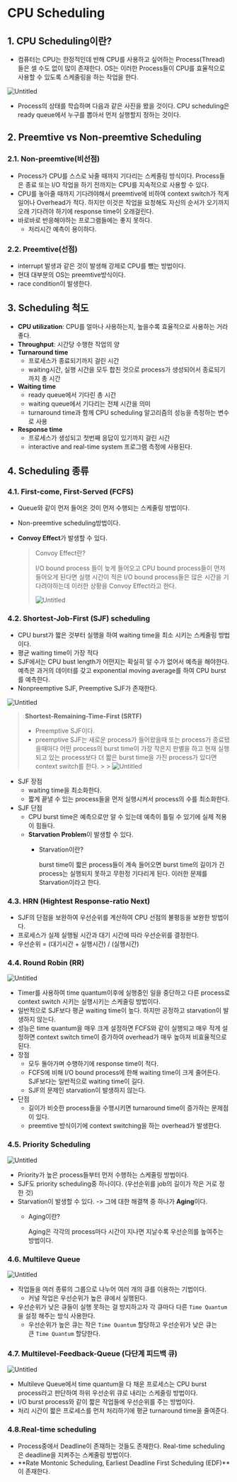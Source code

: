 # CPU Scheduling
## 1. CPU Scheduling이란?

- 컴퓨터는 CPU는 한정적인데 반해 CPU를 사용하고 싶어하는 Process(Thread)들은 셀 수도 없이 많이 존재한다. OS는 이러한 Process들이 CPU를 효율적으로 사용할 수 있도록 스케줄링을 하는 작업을 한다.

![Untitled](img/cpuScheduling1.png)

- Process의 상태를 학습하며 다음과 같은 사진을 봤을 것이다. CPU scheduling은 ready queue에서 누구를 뽑아서 먼저 실행할지 정하는 것이다.

## 2. Preemtive vs Non-preemtive Scheduling

### 2.1. Non-preemtive(비선점)

- Process가 CPU를 스스로 놔줄 때까지 기다리는 스케줄링 방식이다. Process들은 종료 또는 I/O 작업을 하기 전까지는 CPU를 지속적으로 사용할 수 있다.
- CPU를 놓아줄 때까지 기다려야해서 preemtive에 비하여 context switch가 적게 일어나 Overhead가 적다. 하지만 이것은 작업을 요청해도 자신의 순서가 오기까지 오래 기다려야 하기에 response time이 오래걸린다.
- 바로바로 반응해야하는 프로그램들에는 좋지 못하다.
    - 처리시간 예측이 용이하다.

### 2.2. Preemtive(선점)

- interrupt 발생과 같은 것이 발생해 강제로 CPU를 뺐는 방법이다.
- 현대 대부분의 OS는 preemtive방식이다.
- race condition이 발생한다.

## 3. Scheduling  척도

- **CPU utilization**: CPU를 얼마나 사용하는지, 높을수록 효율적으로 사용하는 거라 좋다.
- **Throughput**:  시간당 수행한 작업의 양
- **Turnaround time**
    - 프로세스가 종료되기까지 걸린 시간
    - waiting시간, 실행 시간을 모두 합친 것으로 process가 생성되어서 종료되기까지 총 시간
- **Waiting time**
    - ready queue에서 기다린 총 시간
    - waiting queue에서 기다리는 전체 시간을 의미
    - turnaround time과 함께 CPU scheduling 알고리즘의 성능을 측정하는 변수로 사용
- **Response time**
    - 프로세스가 생성되고 첫번째 응답이 있기까지 걸린 시간
    - interactive and real-time system 프로그램 측정에 사용된다.

## 4. Scheduling 종류

### 4.1. **First-come, First-Served (FCFS)**

- Queue와 같이 먼저 들어온 것이 먼저 수행되는 스케줄링 방법이다.
- Non-preemtive scheduling방법이다.
- **Convoy Effect**가 발생할 수 있다.

  > Convoy Effect란?
  >
  >
  > I/O bound process 들이 늦게 들어오고 CPU bound process들이 먼저 들어오게 된다면 실행 시간이 적은 I/O bound process들은 많은 시간을 기다려야하는데 이러한 상황을 Convoy Effect라고 한다.
  >
  > ![Untitled](img/cpuScheduling1_1.png)
>

### 4.2. Shortest-Job-First (SJF) scheduling

- CPU burst가 짧은 것부터 실행을 하여 waiting time을 최소 시키는 스케줄링 방법이다.
- 평균 waiting time이 가장 적다
- SJF에서는 CPU bust length가 어떤지는 확실히 알 수가 없어서 예측을 해야한다. 예측은 과거의 데이터를 갖고 exponential moving average를 하여 CPU burst를 예측한다.
- Nonpreemptive SJF, Preemptive SJF가 존재한다.

![Untitled](img/cpuScheduling2.png)

> **Shortest-Remaining-Time-First (SRTF)**
>
> - Preemptive SJF이다.
> - preemptive SJF는 새로운 process가 들어왔을때 또는 process가 종료됐을때마다 어떤 process의 burst time이 가장 작은지 판별을 하고 현재 실행되고 있는 process보다 더 짧은 burst time을 가진 process가 있다면 context switch를 한다.
    >
    >     ![Untitled](img/cpuScheduling3.png)
>
- SJF 장점
    - waiting time을 최소화한다.
    - 짧게 끝낼 수 있는 process들을 먼저 실행시켜서 process의 수를 최소화한다.
- SJF 단점
    - CPU burst time은 예측으로만 알 수 있는데 예측이 틀릴 수 있기에 실제 적용이 힘들다.
    - **Starvation Problem**이 발생할 수 있다.
        - Starvation이란?

          burst time이 짧은 process들이 계속 들어오면 burst time의 길이가 긴 process는 실행되지 못하고 무한정 기다리게 된다. 이러한 문제를 Starvation이라고 한다.


### 4.3. HRN (Hightest Response-ratio Next)

- SJF의 단점을 보완하여 우선순위를 계산하여 CPU 선점의 불평등을 보완한 방법이다.
- 프로세스가 실제 실행될 시간과 대기 시간에 따라 우선순위를 결정한다.
- 우선순위 = (대기시간 + 실행시간) / (실행시간)

### 4.4. **Round Robin (RR)**

![Untitled](img/cpuScheduling4.png)

- Timer를 사용하여 time quantum이후에 실행중인 일을 중단하고 다른 process로 context switch 시키는 실행시키는 스케줄링 방법이다.
- 일반적으로 SJF보다 평균 waiting time이 높다. 하지만 공정하고 starvation이 발생하지 않는다.
- 성능은 time quantum을 매우 크게 설정하면 FCFS와 같이 실행되고 매우 작게 설정하면 context switch time이 증가하여 overhead가 매우 높아져 비효율적으로 된다.
- 장점
    - 모두 돌아가며 수행하기에 response time이 적다.
    - FCFS에 비해 I/O bound process에 한해 waiting time이 크게 줄어든다. SJF보다는 일반적으로 waiting time이 길다.
    - SJF의 문제인 starvation이 발생하지 않는다.
- 단점
    - 길이가 비슷한 process들을 수행시키면 turnaround time이 증가하는 문제점이 있다.
    - preemtive 방식이기에 context switching을 하는 overhead가 발생한다.

### 4.5. **Priority Scheduling**

![Untitled](img/cpuScheduling5.png)

- Priority가 높은 process들부터 먼저 수행하는 스케줄링 방법이다.
- SJF도 priority scheduling중 하나이다. (우선순위를 job의 길이가 작은 거로 정한 것)
- Starvation이 발생할 수 있다. -> 그에 대한 해결책 중 하나가 **Aging**이다.
    - Aging이란?

      Aging은 각각의 process마다 시간이 지나면 지날수록 우선순의를 높여주는 방법이다.


### 4.6. Multileve Queue

![Untitled](img/cpuScheduling6.png)

- 작업들을 여러 종류의 그룹으로 나누어 여러 개의 큐를 이용하는 기법이다.
    - 커널 작업은 우선순위가 높은 큐에서 실행된다.
- 우선순위가 낮은 큐들이 실행 못하는 걸 방지하고자 각 큐마다 다른 `Time Quantum`을 설정 해주는 방식 사용한다.
    - 우선순위가 높은 큐는 작은 `Time Quantum` 할당하고 우선순위가 낮은 큐는 큰 `Time Quantum` 할당한다.

### 4.7. Multilevel-Feedback-Queue (다단계 피드백 큐)

![Untitled](img/cpuScheduling7.png)

- Multileve Queue에서 time quantum을 다 채운 프로세스는 CPU burst process라고 판단하여 하위 우선순위 큐로 내리는 스케줄링 방법이다.
- I/O burst process와 같이 짧은 작업들에 우선순위를 주는 방법이다.
- 처리 시간이 짧은 프로세스를 먼저 처리하기에 평균 turnaround time을 줄여준다.

### 4.8.Real-time scheduling

- Process중에서 Deadline이 존재하는 것들도 존재한다. Real-time scheduling은 deadline을 지켜주는 스케줄링 방법이다.
- **Rate Montonic Scheduling, Earliest Deadline First Scheduling (EDF)**이 존재한다.

